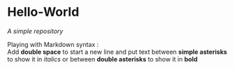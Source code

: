 # Hello-World
*A simple repository*  
  
Playing with Markdown syntax :  
Add **double space** to start a new line and put text between **simple asterisks** to show it in *italics* or between **double asterisks** to show it in **bold**  

